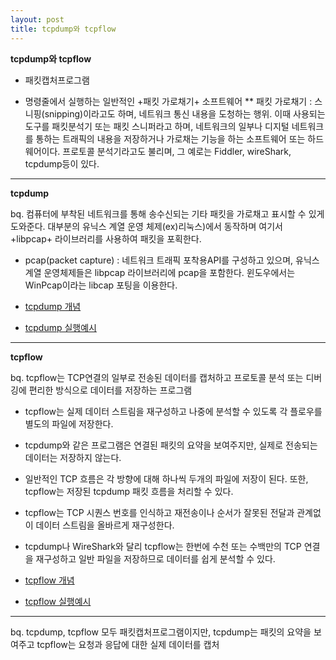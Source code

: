 ```yaml
---
layout: post
title: tcpdump와 tcpflow
---
```


 **tcpdump와 tcpflow**

* 패킷캡처프로그램

* 명령줄에서 실행하는 일반적인 +패킷 가로채기+ 소프트웨어
** 패킷 가로채기 : 스니핑(snipping)이라고도 하며, 네트워크 통신 내용을 도청하는 행위. 이때 사용되는 도구를 패킷분석기 또는 패킷 스니퍼라고 하며,
네트워크의 일부나 디지털 네트워크를 통하는 트래픽의 내용을 저장하거나 가로채는 기능을 하는 소프트웨어 또는 하드웨어이다.
프로토콜 분석기라고도 불리며, 그 예로는 Fiddler, wireShark, tcpdump등이 있다.

---

**tcpdump**

bq. 컴퓨터에 부착된 네트워크를 통해 송수신되는 기타 패킷을 가로채고 표시할 수 있게 도와준다.
대부분의 유닉스 계열 운영 체제(ex)리눅스)에서 동작하며 여기서 +libpcap+ 라이브러리를 사용하여 패킷을 포획한다.
* pcap(packet capture) : 네트워크 트래픽 포착용API를 구성하고 있으며, 유닉스 계열 운영체제들은 libpcap 라이브러리에 pcap을 포함한다. 윈도우에서는 WinPcap이라는 libcap 포팅을 이용한다.

* [tcpdump 개념](https://ko.wikipedia.org/wiki/Tcpdump)
* [tcpdump 실행예시](https://zetawiki.com/wiki/%EB%A6%AC%EB%88%85%EC%8A%A4_tcpdump)

---

 **tcpflow**

bq. tcpflow는 TCP연결의 일부로 전송된 데이터를 캡처하고 프로토콜 분석 또는 디버깅에 편리한 방식으로 데이터를 저장하는 프로그램

* tcpflow는 실제 데이터 스트림을 재구성하고 나중에 분석할 수 있도록 각 플로우를 별도의 파일에 저장한다.
* tcpdump와 같은 프로그램은 연결된 패킷의 요약을 보여주지만, 실제로 전송되는 데이터는 저장하지 않는다.
* 일반적인 TCP 흐름은 각 방향에 대해 하나씩 두개의 파일에 저장이 된다. 또한, tcpflow는 저장된 tcpdump 패킷 흐름을 처리할 수 있다.
* tcpflow는 TCP 시퀀스 번호를 인식하고 재전송이나 순서가 잘못된 전달과 관계없이 데이터 스트림을 올바르게 재구성한다.
* tcpdump나 WireShark와 달리 tcpflow는 한번에 수천 또는 수백만의 TCP 연결을 재구성하고 일반 파일을 저장하므로 데이터를 쉽게 분석할 수 있다.

* [tcpflow 개념](http://manpages.ubuntu.com/manpages/artful/man1/tcpflow.1.html)
* [tcpflow 실행예시](https://coderwall.com/p/58uhmg/watch-http-requests-on-any-port-with-tcpflow)
---

bq. tcpdump, tcpflow 모두 패킷캡처프로그램이지만, tcpdump는 패킷의 요약을 보여주고 tcpflow는 요청과 응답에 대한 실제 데이터를 캡처
